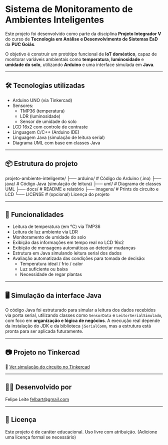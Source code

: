 # Sistema de Monitoramento de Ambientes Inteligentes

Este projeto foi desenvolvido como parte da disciplina **Projeto Integrador V** do curso de **Tecnologia em Análise e Desenvolvimento de Sistemas EaD** da **PUC Goiás**.

O objetivo é construir um protótipo funcional de **IoT doméstico**, capaz de monitorar variáveis ambientais como **temperatura**, **luminosidade** e **umidade do solo**, utilizando **Arduino** e uma interface simulada em **Java**.

---

## 🛠️ Tecnologias utilizadas

- Arduino UNO (via Tinkercad)
- Sensores:
  - TMP36 (temperatura)
  - LDR (luminosidade)
  - Sensor de umidade do solo
- LCD 16x2 com controle de contraste
- Linguagem C/C++ (Arduino IDE)
- Linguagem Java (simulação de leitura serial)
- Diagrama UML com base em classes Java

---

## 📦 Estrutura do projeto
projeto-ambiente-inteligente/ ├── arduino/ # Código do Arduino (.ino) ├── java/ # Código Java (simulação de leitura) ├── uml/ # Diagrama de classes UML ├── docs/ # README e relatório ├── imagens/ # Prints do circuito e LCD └── LICENSE # (opcional) Licença do projeto


---

## 🧪 Funcionalidades

- Leitura de temperatura (em °C) via TMP36
- Leitura de luz ambiente via LDR
- Monitoramento de umidade do solo
- Exibição das informações em tempo real no LCD 16x2
- Exibição de mensagens automáticas ao detectar mudanças
- Estrutura em Java simulando leitura serial dos dados
- Avaliação automatizada das condições para tomada de decisão:
  - Temperatura ideal / frio / calor
  - Luz suficiente ou baixa
  - Necessidade de regar plantas

---

## 🖥️ Simulação da interface Java

O código Java foi estruturado para simular a leitura dos dados recebidos via porta serial, utilizando classes como `SensorData` e `LeitorSerialSimulado`, com foco em **organização e lógica de negócios**. A execução real depende da instalação do JDK e da biblioteca `jSerialComm`, mas a estrutura está pronta para ser aplicada futuramente.

---

## 📷 Projeto no Tinkercad

🔗 [Ver simulação do circuito no Tinkercad](https://www.tinkercad.com/things/8pZLcZEpGAo-sensor-de-temperatura-luz-e-umidade-/editel?returnTo=https%3A%2F%2Fwww.tinkercad.com%2Fdashboard&sharecode=VVLLeiQSz8p7IVdY-tolIIAAr9fKbRth1e1pMGQSJUY)

---

## 👨‍🏫 Desenvolvido por

Felipe Leite
felbart@gmail.com

---

## 📄 Licença

Este projeto é de caráter educacional. Uso livre com atribuição. (Adicione uma licença formal se necessário)
